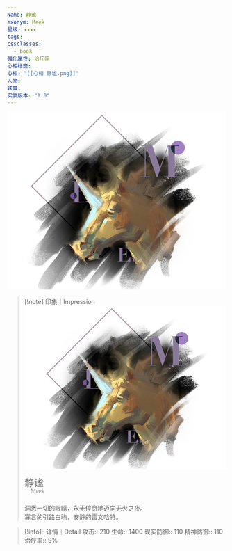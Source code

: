 ```yaml
---
Name: 静谧
exonym: Meek
星级: ✦✦✦✦
tags: 
cssclasses:
  - book
强化属性: 治疗率
心相标签: 
心相: "[[心相 静谧.png]]"
人物: 
轶事: 
实装版本: "1.0"
---
```

![cover](assets/静谧｜Meek.assets/心相%20静谧.png)

> [!note] 印象｜Impression
> ![心相 静谧|inlL|300](assets/静谧｜Meek.assets/心相%20静谧.png)
> <p style="font-family: '家族宋', sans-serif; font-size: 22px; line-height: 0.75; text-indent: 0;">静谧<br><span style="font-family: serif; font-size: 14px; color: #888888;">　Meek</span></p>
> 
> 洞悉一切的眼睛，永无停息地迈向无火之夜。  
> 寡言的引路白驹，安静的雷文哈特。

> [!info]- 详情｜Detail
> 攻击:: 210
> 生命:: 1400
> 现实防御:: 110
> 精神防御:: 110
> 治疗率:: 9%
